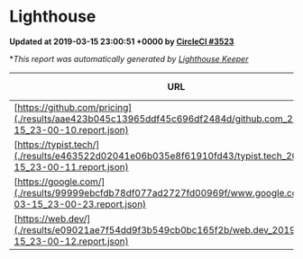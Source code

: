 
# Lighthouse

**Updated at 2019-03-15 23:00:51 +0000 by [CircleCI #3523](https://circleci.com/gh/ItinerisLtd/lighthouse-keeper-example/3523)**

**This report was automatically generated by [Lighthouse Keeper](https://github.com/itinerisltd/lighthouse-keeper)*

| URL | Performance | Accessibility | Best Practices | SEO | PWA | Updated At |
| --- | --- | --- | --- | --- | --- | --- |
| [https://github.com/pricing](./results/aae423b045c13965ddf45c696df2484d/github.com_2019-03-15_23-00-10.report.json) | 0.86 | 0.89 | 0.93 | 0.9 | 0.58 | 2019-03-15T23:00:10.821Z |
| [https://typist.tech/](./results/e463522d02041e06b035e8f61910fd43/typist.tech_2019-03-15_23-00-11.report.json) | 1 |  |  |  |  | 2019-03-15T23:00:11.607Z |
| [https://google.com/](./results/99999ebcfdb78df077ad2727fd00969f/www.google.com_2019-03-15_23-00-23.report.json) | 0.96 | 0.71 | 0.93 | 0.82 | 0.58 | 2019-03-15T23:00:23.730Z |
| [https://web.dev/](./results/e09021ae7f54dd9f3b549cb0bc165f2b/web.dev_2019-03-15_23-00-12.report.json) | 0.97 | 0.93 | 1 | 0.87 | 1 | 2019-03-15T23:00:12.626Z |
